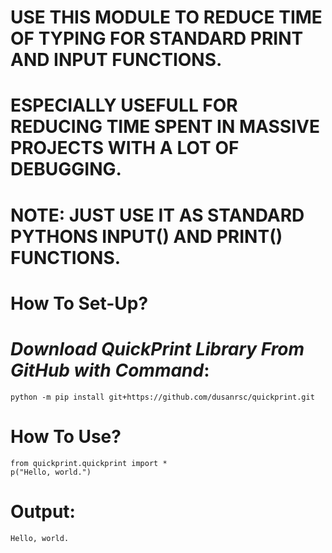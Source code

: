 # USE THIS MODULE TO REDUCE TIME OF TYPING FOR STANDARD PRINT AND INPUT FUNCTIONS.

# ESPECIALLY USEFULL FOR REDUCING TIME SPENT IN MASSIVE PROJECTS WITH A LOT OF DEBUGGING.

# NOTE: JUST USE IT AS STANDARD PYTHONS INPUT() AND PRINT() FUNCTIONS.

# How To Set-Up?
# ***Download QuickPrint Library From GitHub with Command***:
    python -m pip install git+https://github.com/dusanrsc/quickprint.git

# How To Use?
    from quickprint.quickprint import *
    p("Hello, world.")

# Output:
    Hello, world.
